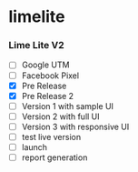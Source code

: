 # limelite

### Lime Lite V2

- [ ] Google UTM
- [ ] Facebook Pixel
- [x] Pre Release
- [x] Pre Release 2
- [ ] Version 1 with sample UI
- [ ] Version 2 with full UI
- [ ] Version 3 with responsive UI
- [ ] test live version
- [ ] launch
- [ ] report generation
